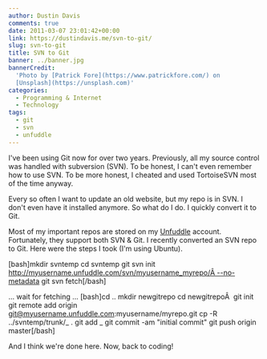 ```yaml
---
author: Dustin Davis
comments: true
date: 2011-03-07 23:01:42+00:00
link: https://dustindavis.me/svn-to-git/
slug: svn-to-git
title: SVN to Git
banner: ../banner.jpg
bannerCredit:
  'Photo by [Patrick Fore](https://www.patrickfore.com/) on
  [Unsplash](https://unsplash.com)'
categories:
  - Programming & Internet
  - Technology
tags:
  - git
  - svn
  - unfuddle
---
```


I've been using Git now for over two years. Previously, all my source control
was handled with subversion (SVN). To be honest, I can't even remember how to
use SVN. To be more honest, I cheated and used TortoiseSVN most of the time
anyway.

Every so often I want to update an old website, but my repo is in SVN. I don't
even have it installed anymore. So what do I do. I quickly convert it to Git.

Most of my important repos are stored on my [Unfuddle](http://unfuddle.com)
account. Fortunately, they support both SVN & Git. I recently converted an SVN
repo to Git. Here were the steps I took (I'm using Ubuntu).

[bash]mkdir svntemp cd svntemp git svn init
http://myusername.unfuddle.com/svn/myusername_myrepo/Â --no-metadata git svn
fetch[/bash]

... wait for fetching ... [bash]cd .. mkdir newgitrepo cd newgitrepoÂ  git init
git remote add origin git@myusername.unfuddle.com:myusername/myrepo.git cp -R
../svntemp/trunk/_ . git add _ git commit -am "initial commit" git push origin
master[/bash]

And I think we're done here. Now, back to coding!
